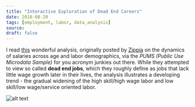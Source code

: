 ```yaml
---
title: "Interactive Exploration of Dead End Careers"
date: 2018-08-20
tags: [employment, labor, data_analysis]
source:
draft: false
---
```


I read [this](https://www.zippia.com/research/dead-end-careers/) wonderful analysis,
originally posted by [Zippia](https://www.zippia.com/about-us/) on the dynamics of
salaries across age and labor demographics, via the _PUMS (Public
Use Microdata Sample)_ for you acronym junkies out there. While they attempted to view
so called __dead end jobs__, which they roughly define as jobs that lack little
wage growth later in their lives, the analysis illustrates a developing trend - the
gradual widening of the high skill/high wage labor and low skill/low wage/service oriented
labor.  

![alt text](/images/blog_images/Interactive_exploration_careers.png)
